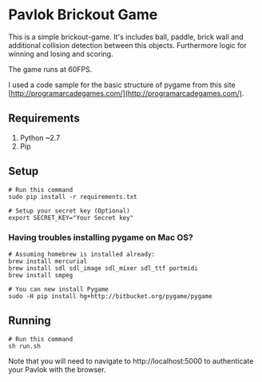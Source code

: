 # Pavlok Brickout Game

This is a simple brickout-game. It's includes ball, paddle, brick wall
and additional collision detection between this objects. Furthermore logic for winning and losing and scoring.

The game runs at 60FPS.

I used a code sample for the basic structure of pygame from this site [http://programarcadegames.com/](http://programarcadegames.com/).

## Requirements

1. Python ~2.7
2. Pip

## Setup

```
# Run this command
sudo pip install -r requirements.txt

# Setup your secret key (Optional)
export SECRET_KEY="Your Secret key"
```

### Having troubles installing pygame on Mac OS?

```
# Assuming homebrew is installed already:
brew install mercurial
brew install sdl sdl_image sdl_mixer sdl_ttf portmidi
brew install smpeg

# You can new install Pygame
sudo -H pip install hg+http://bitbucket.org/pygame/pygame
```

## Running

```
# Run this command
sh run.sh
```

Note that you will need to navigate to http://localhost:5000 to authenticate your Pavlok with the browser.

